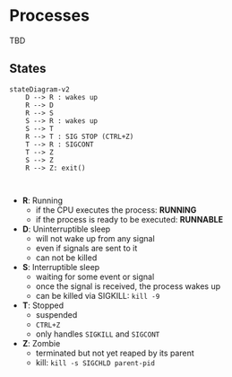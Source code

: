 # Processes

TBD


## States

```mermaid
stateDiagram-v2
    D --> R : wakes up
    R --> D
    R --> S
    S --> R : wakes up
    S --> T
    R --> T : SIG STOP (CTRL+Z)
    T --> R : SIGCONT
    T --> Z
    S --> Z
    R --> Z: exit()
            
            
```


- **R**: Running
	- if the CPU executes the process: **RUNNING**
	- if the process is ready to be executed: **RUNNABLE**
- **D**: Uninterruptible sleep
	- will not wake up from any signal
	- even if signals are sent to it
	- can not be killed
- **S**: Interruptible sleep
	- waiting for some event or signal
	- once the signal is received, the process wakes up
	- can be killed via SIGKILL: `kill -9`
- **T**: Stopped
	- suspended
	- `CTRL+Z`
	- only handles `SIGKILL` and `SIGCONT`
- **Z**: Zombie
	- terminated but not yet reaped by its parent
	- kill: `kill -s SIGCHLD parent-pid`